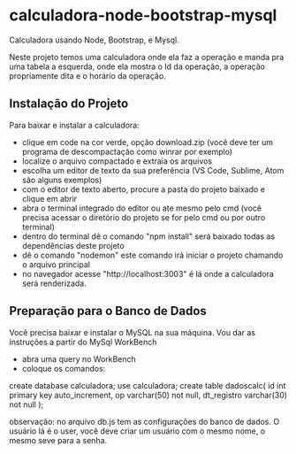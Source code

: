 # calculadora-node-bootstrap-mysql
Calculadora usando Node, Bootstrap, e Mysql.

Neste projeto temos uma calculadora onde ela faz a operação e manda pra uma tabela a esquerda, onde ela mostra o Id da operação, a operação propriamente dita e o horário 
da operação.

## Instalação do Projeto

Para baixar e instalar a calculadora:
- clique em code na cor verde, opção download.zip (você deve ter um programa de descompactação como winrar por exemplo)
- localize o arquivo compactado e extraia os arquivos
- escolha um editor de texto da sua preferência (VS Code, Sublime, Atom são alguns exemplos)
- com o editor de texto aberto, procure a pasta do projeto baixado e clique em abrir
- abra o terminal integrado do editor ou ate mesmo pelo cmd (você precisa acessar o diretório do projeto se for pelo cmd ou por outro terminal)
- dentro do terminal dê o comando "npm install" será baixado todas as dependências deste projeto
- dê o comando "nodemon" este comando irá iniciar o projeto chamando o arquivo principal
- no navegador acesse "http://localhost:3003" é lá onde a calculadora será renderizada.

## Preparação para o Banco de Dados

Você precisa baixar e instalar o MySQL na sua máquina. Vou dar as instruções a partir do MySql WorkBench

- abra uma query no WorkBench
- coloque os comandos:

create database calculadora;
use calculadora;
create table dadoscalc(
	id int primary key auto_increment,
    op varchar(50) not null,
    dt_registro varchar(30) not null
);

observação: no arquivo db.js tem as configurações do banco de dados. O usuário lá é o user, você deve criar um usuário com o mesmo nome, o mesmo seve para a senha.

